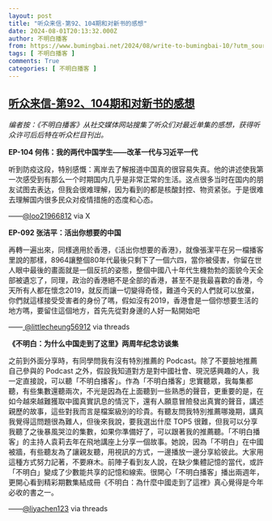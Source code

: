 ```yaml
---
layout: post
title: "听众来信-第92、104期和对新书的感想"
date: 2024-08-01T20:13:32.000Z
author: 不明白播客
from: https://www.bumingbai.net/2024/08/write-to-bumingbai-10/?utm_source=rss&utm_medium=rss&utm_campaign=write-to-bumingbai-10
tags: [ 不明白播客 ]
comments: True
categories: [ 不明白播客 ]
---
```

<!--1722543212000-->
[听众来信-第92、104期和对新书的感想](https://www.bumingbai.net/2024/08/write-to-bumingbai-10/?utm_source=rss&utm_medium=rss&utm_campaign=write-to-bumingbai-10)
------

<div>
<p><em>编者按：《不明白播客》从社交媒体网站搜集了听众们对最近单集的感想，获得听众许可后后特在听众栏目刊出。</em></p><p><strong>EP-104 何伟：我的两代中国学生——改革一代与习近平一代</strong></p><p>听到防疫这段，特别感慨：离岸去了解报道中国真的很容易失真。他的讲述使我第一次感受到有那么一个时期国内几乎是非常正常的生活。这点很多当时在国内的朋友试图去表达，但我会很难理解，因为看到的都是核酸封控、物资紧张。于是很难去理解国内很多民众对疫情措施的态度和心态。</p><p>——<a href="https://x.com/loo21966812">@loo21966812</a> via X</p><p><strong>EP-092 张洁平：活出你想要的中国</strong></p><p>再轉一遍出來，同樣適用於香港，《活出你想要的香港》，就像張潔平在另一檔播客里說的那樣，8964讓整個80年代最後只剩下了一個六四，當你被侵害，你留在世人眼中最後的畫面就是一個反抗的姿態，整個中國八十年代生機勃勃的面貌今天全部被遺忘了，同理，政治的香港絕不是全部的香港，甚至不是我最喜歡的香港，今天所有人都在懷念2019，就反而讓一切變得奇怪，難道今天的人們就可以放棄，你們就這樣接受受害者的身份了嗎，假如沒有2019，香港會是一個你想要生活的地方嗎，要留住這個地方，首先先從對身邊的人好一點開始吧</p><p>——<a href="https://www.threads.net/@littlecheung56912/post/C9nMAHsvh8c?xmt=AQGzCUnNyTnP6anviNpl_1JoH8ACE8YAvUu7DycJIAs0Eg" data-type="link" data-id="https://www.threads.net/@littlecheung56912/post/C9nMAHsvh8c?xmt=AQGzCUnNyTnP6anviNpl_1JoH8ACE8YAvUu7DycJIAs0Eg"> @littlecheung56912</a> via threads</p><p><strong>《不明白：为什么中国走到了这里》两周年纪念访谈集</strong></p><p>之前到外面分享時，有同學問我有沒有特別推薦的 Podcast。除了不要臉地推薦自己參與的 Podcast 之外，假設我知道對方是對中國社會、現況感興趣的人，我一定直接說，可以聽「不明白播客」。作為「不明白播客」忠實聽眾，我每集都聽，有些集數還聽兩次，不光是因為在上面聽到一些熟悉的聲音，更重要的是，在如今越來越難獲取中國真實訊息的情況下，還有人願意冒險發出真實的聲音，講述親歷的故事，這些對我而言是檔案級別的珍貴。有聽友問我特別推薦哪幾期，講真我覺得這問題很為難人，但後來我說，要我選出什麼 TOP5 很難，但我可以分享我聽了之後暴風哭泣的集數，如果你準備好了，可以跟著我的推薦聽。「不明白播客」的主持人袁莉去年在飛地講座上分享一個故事。她說，因為「不明白」在中國被牆，有些聽友為了讓親友聽，用視訊的方式，一邊播放一邊分享給彼此。大家用這種方式努力記著，不要麻木。前陣子看到友人說，在缺少集體記憶的當代，或許「不明白」變成了少數能共享的記憶和線索。很開心「不明白播客」播出兩週年，更開心看到精彩期數集結成冊《不明白：為什麼中國走到了這裡》真心覺得是今年必收的書之一。</p><p>——<a href="https://www.threads.net/@liyachen123/post/C9upHPFyH00?xmt=AQGzCUnNyTnP6anviNpl_1JoH8ACE8YAvUu7DycJIAs0Eg">@liyachen123</a> via threads</p>
</div>
